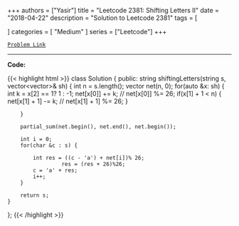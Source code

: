 
+++
authors = ["Yasir"]
title = "Leetcode 2381: Shifting Letters II"
date = "2018-04-22"
description = "Solution to Leetcode 2381"
tags = [
    
]
categories = [
    "Medium"
]
series = ["Leetcode"]
+++



[`Problem Link`](https://leetcode.com/problems/shifting-letters-ii/description/)

---

**Code:**

{{< highlight html >}}
class Solution {
public:
    string shiftingLetters(string s, vector<vector<int>>& sh) {
        int n = s.length();
        vector<int> net(n, 0);
        for(auto &x: sh) {
            int k = x[2] == 1? 1 : -1;
            net[x[0]] += k;
           // net[x[0]] %= 26;
            if(x[1] + 1 < n) {
            net[x[1] + 1] -= k;
           // net[x[1] + 1] %= 26;
                }



        }
        
        partial_sum(net.begin(), net.end(), net.begin());
        
        int i = 0;
        for(char &c : s) {
            
            int res = ((c - 'a') + net[i])% 26;
                     res = (res + 26)%26;
            c = 'a' + res;
            i++;
        }
        
        return s;
    }
};
{{< /highlight >}}

